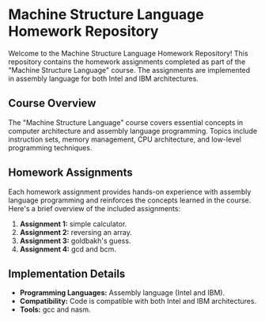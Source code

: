 # Machine Structure Language Homework Repository

Welcome to the Machine Structure Language Homework Repository! This repository contains the homework assignments completed as part of the "Machine Structure Language" course. The assignments are implemented in assembly language for both Intel and IBM architectures.

## Course Overview

The "Machine Structure Language" course covers essential concepts in computer architecture and assembly language programming. Topics include instruction sets, memory management, CPU architecture, and low-level programming techniques.

## Homework Assignments

Each homework assignment provides hands-on experience with assembly language programming and reinforces the concepts learned in the course. Here's a brief overview of the included assignments:

1. **Assignment 1:** simple calculator.
2. **Assignment 2:** reversing an array.
3. **Assignment 3:** goldbakh's guess.
4. **Assignment 4:** gcd and bcm.


## Implementation Details

- **Programming Languages:** Assembly language (Intel and IBM).
- **Compatibility:** Code is compatible with both Intel and IBM architectures.
- **Tools:** gcc and nasm.

